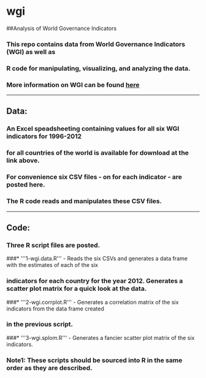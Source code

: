 wgi
===

##Analysis of World Governance Indicators

### This repo contains data from World Governance Indicators (WGI) as well as 
### R code for manipulating, visualizing, and analyzing the data. 
### More information on WGI can be found [here](http://info.worldbank.org/governance/wgi/index.aspx#home)

***

## Data: 
### An Excel speadsheeting containing values for all six WGI indicators for 1996-2012
### for all countries of the world is available for download at the link above. 
### For convenience six CSV files - on for each indicator - are posted here. 
### The R code reads and manipulates these CSV files.

***

## Code:
### Three R script files are posted. 
###* '''1-wgi.data.R''' - Reads the six CSVs and generates a data frame with the estimates of each of the six  
###  indicators for each country for the year 2012. Generates a scatter plot matrix for a quick look at the data.
###* '''2-wgi.corrplot.R''' - Generates a correlation matrix of the six indicators from the data frame created  
###  in the previous script.
###* '''3-wgi.splom.R''' - Generates a fancier scatter plot matrix of the six indicators.

### Note1: These scripts should be sourced into R in the same order as they are described. 





